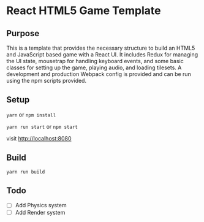 # React HTML5 Game Template

## Purpose
This is a template that provides the necessary structure to build an HTML5 and
JavaScript based game with a React UI.  It includes Redux for managing the UI
state, mousetrap for handling keyboard events, and some basic classes for setting
up the game, playing audio, and loading tilesets.  A development and production
Webpack config is provided and can be run using the npm scripts provided.

## Setup
```yarn``` or ```npm install```

```yarn run start``` or ```npm start```

visit [http://localhost:8080](http://localhost:8080)


## Build
```yarn run build```

## Todo
- [ ] Add Physics system
- [ ] Add Render system
